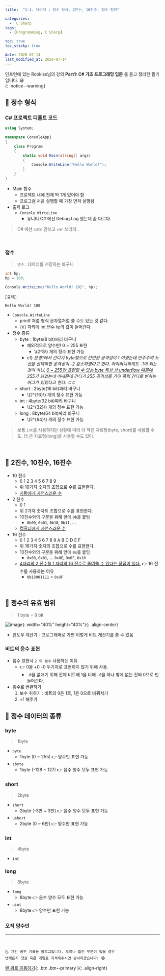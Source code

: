 ```yaml
---
title:  "1-1. 데이터 : 정수 형식, 2진수, 16진수, 정수 범위" 

categories:
  -  C Sharp
tags:
  - [Programming, C Sharp]

toc: true
toc_sticky: true

date: 2020-07-14
last_modified_at: 2020-07-14
---
```


인프런에 있는 Rookiss님의 강의 **Part1: C# 기초 프로그래밍 입문** 를 듣고 정리한 필기입니다. 😀  
{: .notice--warning}

## 🔔 정수 형식

### C# 프로젝트 디폴트 코드

```c#
using System;

namespace ConsoleApp1
{
    class Program
    {
        static void Main(string[] args)
        {
            Console.WriteLine("Hello World!");
        }
    }
}
```

- Main 함수
  - 프로젝트 내에 전체 딱 1개 있어야 함
  - 프로그램 처음 실행할 때 가장 먼저 실행됨
- 출력 로그
  - `Console.WirteLine`
    - 유니티 C# 에선 Debug.Log 였는데 좀 다르다.


> C# 에선 `auto` 안쓰고 `var` 쓰더라..


<br>

### 정수

> `변수` : 데이터를 저장하는 바구니

```c#
int hp;
hp = 100;

Console.WriteLine("Hello World! {0}", hp);
```
```
💎출력💎

Hello World! 100
```

- `Console.WirteLine`
  - printf 처럼 형식 문자열처럼 쓸 수도 있는 것 같다.
  - `{0}` 자리에 int 변수 `hp`의 값이 들어간다.
- 정수 종류
  - byte : 1byte(8 bit)짜리 바구니
    - 예외적으로 양수만! 0 ~ 255 표현
      - \\(2^8\\) 개의 정수 표현 가능
    - cf) *문명1에서 간디가 byte형으로 선언된 공격성이 1 이였는데 민주주의 노선을 선택하면 공격성이 -2 감소하였다고 한다. 아이러니하게도 -1이 되는 것이 아닌, <u>0 ~ 255만 표현할 수 있는 byte 특성 상 underflow 때문에</u> 255가 되었는데 이때문에 간디가 255 공격성을 가진 폭력 간디로 변하는 버그가 있었다고 한다. ㄷㄷ* 
  - short : 2byte(16 bit)짜리 바구니
    - \\(2^{16}\\) 개의 정수 표현 가능
  - int : 4byte(32 bit)짜리 바구니
    - \\(2^{32}\\) 개의 정수 표현 가능
  - long : 8byte(64 bit)짜리 바구니
    - \\(2^{64}\\) 개의 정수 표현 가능

> 보통 `int`를 사용하지만 상황에 따라 더 작은 자료형(byte, short)를 사용할 수도, 더 큰 자료형(long)을 사용할 수도 있다. 

<br>

## 🔔 2진수, 10진수, 16진수

- 10 진수
  - 0 1 2 3 4 5 6 7 8 9 
  - 위 10가지 숫자의 조합으로 수를 표현한다.
  - <u>사람에게 자연스러운 수</u>
- 2 진수
  - 0 1
  - 위 2가지 숫자의 조합으로 수를 표현한다.
  - 10진수와의 구분을 위해 앞에 `0b`를 붙임
    - `0b00`, `0b01`, `0b10`, `0b11`, ... 
  - <u>컴퓨터에게 자연스러운 수</u>
- 16 진수
  - 0 1 2 3 4 5 6 7 8 9 A B C D E F
  - 위 16가지 숫자의 조합으로 수를 표현한다.
  - 10진수와의 구분을 위해 앞에 `0x`를 붙임
    - `0x00`, `0x01`, ... `0x0E`, `0x0F`, `0x10`
  - <u>4자리의 2 진수를 1 자리의 16 진수로 줄여쓸 수 있다는 장점이 있다.</u> 👉 16 진수를 사용하는 이유
    - `0b10001111` = `0x8F`

<br>

## 🔔 정수의 유효 범위

> 1 byte = 8 bit

![image](https://user-images.githubusercontent.com/42318591/87401097-a807d880-c5f4-11ea-8369-e5f722079a98.png){: width="40%" height="40%"}{: .align-center}

- 윈도우 계산기 - 프로그래머로 가면 이렇게 비트 계산기를 쓸 수 있음

### 비트의 음수 표현

- 음수 표현시 `2 의 보수` 사용하는 이유 
  - 👉 0을 +0 -0 두가지로 표현하지 않기 위해 사용.
    - `-0`을 없애기 위해 전체 비트에 1을 더해 `-0`을 하나 밖에 없는 진짜 0으로 만들어준다. 
- 음수로 변환하기
  1. 보수 취하기 : 비트의 0은 1로, 1은 0으로 바꿔치기
  2. +1 해주기

## 🔔 정수 데이터의 종류

### byte

> 1byte

- `byte` 
  - 1byte (0 ~ 255) 👉 양수만 표현 가능
- `sbyte`
  - 1byte (-128 ~ 127) 👉 음수 양수 모두 표현 가능

### short

> 2byte

- `short` 
  - 2byte (-3만 ~ 3만) 👉 음수 양수 모두 표현 가능
- `ushort`
  - 2byte (0 ~ 6만)  👉 양수만 표현 가능

### int

> 4byte

- `int` 
  

### long

> 8byte

- `long`
  - 8byte 👉 음수 양수 모두 표현 가능
- `uint`
  - 8byte 👉 양수만 표현 가능

### 오직 양수만

***
<br>

    🌜 개인 공부 기록용 블로그입니다. 오류나 틀린 부분이 있을 경우 
    언제든지 댓글 혹은 메일로 지적해주시면 감사하겠습니다! 😄

[맨 위로 이동하기](#){: .btn .btn--primary }{: .align-right}